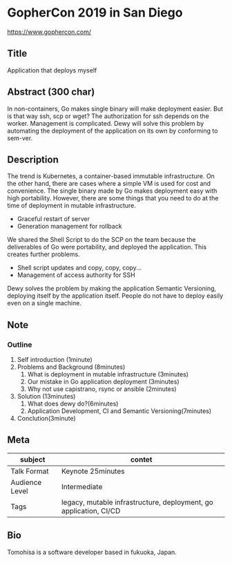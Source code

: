 GopherCon 2019 in San Diego
==

https://www.gophercon.com/

Title
--

Application that deploys myself

Abstract (300 char)
--

In non-containers, Go makes single binary will make deployment easier. But is that way ssh, scp or wget?
The authorization for ssh depends on the worker. Management is complicated.
Dewy will solve this problem by automating the deployment of the application on its own by conforming to sem-ver.

Description
--

The trend is Kubernetes, a container-based immutable infrastructure.
On the other hand, there are cases where a simple VM is used for cost and convenience.
The single binary made by Go makes deployment easy with high portability.
However, there are some things that you need to do at the time of deployment in mutable infrastructure.

- Graceful restart of server
- Generation management for rollback

We shared the Shell Script to do the SCP on the team because the deliverables of Go were portability,
and deployed the application. This creates further problems.

- Shell script updates and copy, copy, copy...
- Management of access authority for SSH

Dewy solves the problem by making the application Semantic Versioning, deploying itself by the application itself.
People do not have to deploy easily even on a single machine.

Note
--

### Outline

1. Self introduction (1minute)
1. Problems and Background (8minutes)
    1. What is deployment in mutable infrastructure (3minutes)
    1. Our mistake in Go application deployment (3minutes)
    1. Why not use capistrano, rsync or ansible (2minutes)
1. Solution (13minutes)
    1. What does dewy do?(6minutes)
    1. Application Development, CI and Semantic Versioning(7minutes)
1. Conclution(3minute)

Meta
--

subject | contet
--- | ---
Talk Format | Keynote 25minutes
Audience Level | Intermediate
Tags | legacy, mutable infrastructure, deployment, go application, CI/CD

Bio
--

Tomohisa is a software developer based in fukuoka, Japan.
